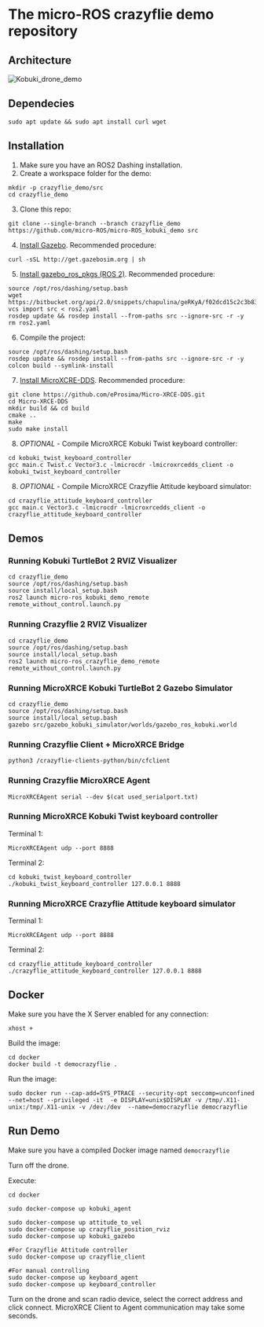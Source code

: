 # The micro-ROS crazyflie demo repository

## Architecture

![Kobuki_drone_demo](http://www.plantuml.com/plantuml/png/ZLHDJzj04BtdLopcGgF6Ra5SUa1yG10g9IYYEHHLriQUE2lMkzP-98Ag_xtUsQmiBqxR79pCl7blTzwCSwuDLSRMV7HGmee987TNiuVlytkoDgRHNx9CqMrQCREsIwj15L8O42OjP9qPsz1IdMGDfy99J5YBJbPjnKGtYXdGsUOu_Pn-6XqmKN1RWbKyw6UjGYr5shJ4GHnrw1Qqh65ocYcvb6P_TIKtxdITbKeAy7NwXOc6AbgJ9IrUAYMjAAyabueSJgVJqOYq7oOCg1KjW2IUwW_A6wc1F3_A5Zyv_ad6unlBGP4BKN7Gut52g2QOUgTIr6M-0KwUAv0r6FMQrxhIMVl8dhPC6oUs02uBPbvtGfYFXNeNUQ-rWC98TUBKPYM2GIs4U_gJExZNtQFKp30fTX8XH0blrEriaL_FPmytHzTEvYD9y3lvWEYLh9is4eOysYLdUdrX33Es179upwgrkUGMi511OQWpaIHkbPJa2Vc5I5-6xlYvaSxDjF7j39w5ziK7_Hv55qjkwHii9Vagb_Q59SJrwLEvJn4aJ2zEy_diSlPqvBDjepk6xpJkOiEqfPnfwlmAlSJEcnLvVff-0wrf1GD-1ynVVNXk3JNhTcRj4mKKR9YqtQZ2Khg20QlSr9sNPZLiPQ8sx8tWI4cO7UhD5tS_Sipdz1-yS9MOr-pbXLc4UX_x-NLkU_N9vCo_SL6kjwlnzdKaXF4dITEpVViLnFvIqziwTq3t-Wum_giWclzmKJTPVA0cNjER5YLxcutDzrEesFkd6CeZ42BKxUqHuhrKr0uMT24gn8EEqMZTXk6mLMZACD4ZCUSSH6bh_WS0)

## Dependecies

```
sudo apt update && sudo apt install curl wget
```

## Installation

1. Make sure you have an ROS2 Dashing installation.
2. Create a workspace folder for the demo:

```
mkdir -p crazyflie_demo/src
cd crazyflie_demo
```

3. Clone this repo:
```
git clone --single-branch --branch crazyflie_demo https://github.com/micro-ROS/micro-ROS_kobuki_demo src
```

4. [Install Gazebo](http://gazebosim.org/tutorials?tut=install_ubuntu&cat=install#InstallGazebousingUbuntupackages). Recommended procedure:
```
curl -sSL http://get.gazebosim.org | sh
```

5. [Install gazebo_ros_pkgs (ROS 2)](http://gazebosim.org/tutorials?tut=ros2_installing&cat=connect_ros). Recommended procedure:
```
source /opt/ros/dashing/setup.bash
wget https://bitbucket.org/api/2.0/snippets/chapulina/geRKyA/f02dcd15c2c3b83b2d6aac00afe281162800da74/files/ros2.yaml
vcs import src < ros2.yaml
rosdep update && rosdep install --from-paths src --ignore-src -r -y
rm ros2.yaml
```

6. Compile the project:
```
source /opt/ros/dashing/setup.bash
rosdep update && rosdep install --from-paths src --ignore-src -r -y
colcon build --symlink-install
```

7. [Install MicroXCRE-DDS](https://micro-xrce-dds.readthedocs.io/en/latest/installation.html). Recommended procedure:

```
git clone https://github.com/eProsima/Micro-XRCE-DDS.git
cd Micro-XRCE-DDS
mkdir build && cd build
cmake ..
make
sudo make install
```

8. *OPTIONAL* - Compile MicroXRCE Kobuki Twist keyboard controller:

```
cd kobuki_twist_keyboard_controller
gcc main.c Twist.c Vector3.c -lmicrocdr -lmicroxrcedds_client -o kobuki_twist_keyboard_controller
```

8. *OPTIONAL* - Compile MicroXRCE Crazyflie Attitude keyboard simulator:

```
cd crazyflie_attitude_keyboard_controller
gcc main.c Vector3.c -lmicrocdr -lmicroxrcedds_client -o crazyflie_attitude_keyboard_controller
```

## Demos

### Running Kobuki TurtleBot 2 RVIZ Visualizer
```
cd crazyflie_demo
source /opt/ros/dashing/setup.bash
source install/local_setup.bash
ros2 launch micro-ros_kobuki_demo_remote remote_without_control.launch.py
```

### Running Crazyflie 2 RVIZ Visualizer
```
cd crazyflie_demo
source /opt/ros/dashing/setup.bash
source install/local_setup.bash
ros2 launch micro-ros_crazyflie_demo_remote remote_without_control.launch.py
```

### Running MicroXRCE Kobuki TurtleBot 2 Gazebo Simulator
```
cd crazyflie_demo
source /opt/ros/dashing/setup.bash
source install/local_setup.bash
gazebo src/gazebo_kobuki_simulator/worlds/gazebo_ros_kobuki.world
```

### Running Crazyflie Client + MicroXRCE Bridge
```
python3 /crazyflie-clients-python/bin/cfclient
```
### Running Crazyflie MicroXRCE Agent
```
MicroXRCEAgent serial --dev $(cat used_serialport.txt)
```

### Running MicroXRCE Kobuki Twist keyboard controller

Terminal 1:
```
MicroXRCEAgent udp --port 8888
```

Terminal 2:
```
cd kobuki_twist_keyboard_controller
./kobuki_twist_keyboard_controller 127.0.0.1 8888
```

### Running MicroXRCE Crazyflie Attitude keyboard simulator

Terminal 1:
```
MicroXRCEAgent udp --port 8888
```

Terminal 2:
```
cd crazyflie_attitude_keyboard_controller
./crazyflie_attitude_keyboard_controller 127.0.0.1 8888
```



## Docker

Make sure you have the X Server enabled for any connection:
```
xhost +
```

Build the image:
```
cd docker
docker build -t democrazyflie .
```

Run the image:
```
sudo docker run --cap-add=SYS_PTRACE --security-opt seccomp=unconfined --net=host --privileged -it  -e DISPLAY=unix$DISPLAY -v /tmp/.X11-unix:/tmp/.X11-unix -v /dev:/dev  --name=democrazyflie democrazyflie
```

## Run Demo

Make sure you have a compiled Docker image named `democrazyflie`

Turn off the drone.

Execute:

```
cd docker

sudo docker-compose up kobuki_agent

sudo docker-compose up attitude_to_vel
sudo docker-compose up crazyflie_position_rviz
sudo docker-compose up kobuki_gazebo

#For Crazyflie Attitude controller
sudo docker-compose up crazyflie_client

#For manual controlling
sudo docker-compose up keyboard_agent
sudo docker-compose up keyboard_controller
```

Turn on the drone and scan radio device, select the correct address and click connect. MicroXRCE Client to Agent communication may take some seconds.
